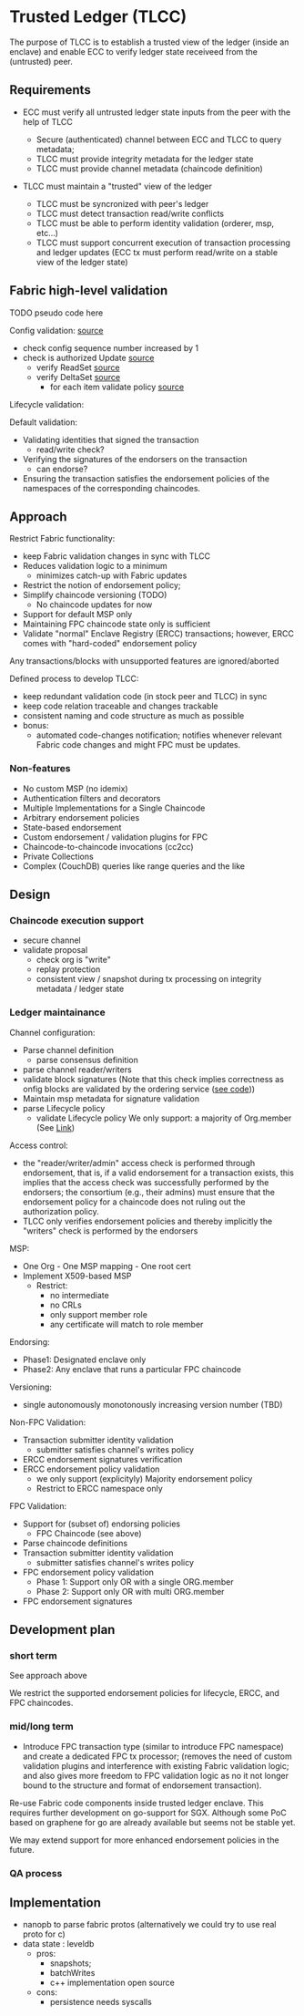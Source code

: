 # Trusted Ledger (TLCC)

The purpose of TLCC is to establish a trusted view of the ledger (inside an enclave)
and enable ECC to verify ledger state receiveed from the (untrusted) peer.


## Requirements

- ECC must verify all untrusted ledger state inputs from the peer with the help of TLCC
    - Secure (authenticated) channel between ECC and TLCC to query metadata;
    - TLCC must provide integrity metadata for the ledger state
    - TLCC must provide channel metadata (chaincode definition)

- TLCC must maintain a "trusted" view of the ledger
    - TLCC must be syncronized with peer's ledger
    - TLCC must detect transaction read/write conflicts
    - TLCC must be able to perform identity validation (orderer, msp, etc...)
    - TLCC must support concurrent execution of transaction processing and ledger updates
        (ECC tx must perform read/write on a stable view of the ledger state)
    

## Fabric high-level validation 

TODO pseudo code here

Config validation: [source](https://github.com/hyperledger/fabric/blob/f27912f2f419c3b35d2c1df120f19585815eceb0/common/configtx/validator.go#L163)

- check config sequence number increased by 1
- check is authorized Update [source](https://github.com/hyperledger/fabric/blob/f27912f2f419c3b35d2c1df120f19585815eceb0/common/configtx/update.go#L115)
    - verify ReadSet [source](https://github.com/hyperledger/fabric/blob/f27912f2f419c3b35d2c1df120f19585815eceb0/common/configtx/update.go#L18)
    - verify DeltaSet [source](https://github.com/hyperledger/fabric/blob/f27912f2f419c3b35d2c1df120f19585815eceb0/common/configtx/update.go#L68)
        - for each item validate policy [source](https://github.com/hyperledger/fabric/blob/f27912f2f419c3b35d2c1df120f19585815eceb0/common/policies/policy.go#L133)

Lifecycle validation:


Default validation:

- Validating identities that signed the transaction
    - read/write check?
- Verifying the signatures of the endorsers on the transaction
    - can endorse?
- Ensuring the transaction satisfies the endorsement policies of the namespaces of the corresponding chaincodes.


## Approach

Restrict Fabric functionality:

- keep Fabric validation changes in sync with TLCC
- Reduces validation logic to a minimum
    - minimizes catch-up with Fabric updates
- Restrict the notion of endorsement policy; 
- Simplify chaincode versioning (TODO)
    - No chaincode updates for now
- Support for default MSP only
- Maintaining FPC chaincode state only is sufficient
- Validate "normal" Enclave Registry (ERCC) transactions; however, ERCC comes with "hard-coded" endorsement policy


Any transactions/blocks with unsupported features are ignored/aborted

Defined process to develop TLCC:
- keep redundant validation code (in stock peer and TLCC) in sync
- keep code relation traceable and changes trackable
- consistent naming and code structure as much as possible
- bonus: 
    - automated code-changes notification; notifies whenever relevant Fabric code changes and might FPC must be updates.

### Non-features

- No custom MSP (no idemix)
- Authentication filters and decorators
- Multiple Implementations for a Single Chaincode
- Arbitrary endorsement policies
- State-based endorsement
- Custom endorsement / validation plugins for FPC
- Chaincode-to-chaincode invocations (cc2cc)
- Private Collections
- Complex (CouchDB) queries like range queries and the like

## Design

### Chaincode execution support

- secure channel
- validate proposal
    - check org is "write"
    - replay protection
    - consistent view / snapshot during tx processing on integrity metadata / ledger state

### Ledger maintainance

Channel configuration:
- Parse channel definition
    - parse consensus definition
- parse channel reader/writers
- validate block signatures (Note that this check implies correctness as onfig blocks are validated by the ordering service ([see code](https://github.com/hyperledger/fabric/blob/f27912f2f419c3b35d2c1df120f19585815eceb0/orderer/common/msgprocessor/standardchannel.go#L131)))
- Maintain msp metadata for signature validation
- parse Lifecycle policy 
    - validate Lifecycle policy
    We only support: a majority of Org.member (See [Link](https://hyperledger-fabric.readthedocs.io/en/release-2.2/chaincode_lifecycle.html#install-and-define-a-chaincode))

Access control:
- the "reader/writer/admin" access check is performed through endorsement, that is, if a valid endorsement for a transaction exists, this implies that the access check was successfully performed by the endorsers; the consortium (e.g., their admins) must ensure that the endorsement policy for a chaincode does not ruling out the authorization policy.
- TLCC only verifies endorsement policies and thereby implicitly the "writers" check is performed by the endorsers

MSP:
- One Org - One MSP mapping - One root cert
- Implement X509-based MSP
    - Restrict:
        - no intermediate
        - no CRLs
        - only support member role
        - any certificate will match to role member

Endorsing:
- Phase1: Designated enclave only
- Phase2: Any enclave that runs a particular FPC chaincode

Versioning:
- single autonomously monotonously increasing version number (TBD)

Non-FPC Validation:
- Transaction submitter identity validation
    - submitter satisfies channel's writes policy
- ERCC endorsement signatures verification
- ERCC endorsement policy validation
    - we only support (explicityly) Majority endorsement policy
    - Restrict to ERCC namespace only

FPC Validation:

- Support for (subset of) endorsing policies
    - FPC Chaincode (see above)
- Parse chaincode definitions
- Transaction submitter identity validation
    - submitter satisfies channel's writes policy
- FPC endorsement policy validation
    - Phase 1: Support only OR with a single ORG.member
    - Phase 2: Support only OR with multi ORG.member
- FPC endorsement signatures


## Development plan

### short term
See approach above

We restrict the supported endorsement policies for lifecycle, ERCC, and FPC chaincodes.

### mid/long term
- Introduce FPC transaction type (similar to introduce FPC namespace) and create
a dedicated FPC tx processor; (removes the need of custom validation plugins and interference with existing Fabric validation logic; and also gives more freedom to FPC validation logic as no it not longer bound to the structure and format of endorsement transaction).

Re-use Fabric code components inside trusted ledger enclave. This requires further development on go-support for SGX. Although some PoC based on graphene for go are already available but seems not be stable yet.

We may extend support for more enhanced endorsement policies in the future.

### QA process

## Implementation

- nanopb to parse fabric protos (alternatively we could try to use real proto for c)
- data state : leveldb
    - pros:
        + snapshots;
        + batchWrites
        + c++ implementation open source
    - cons:
        + persistence needs syscalls
